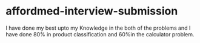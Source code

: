 # affordmed-interview-submission

I have done my best upto my Knowledge in the both of the problems and I have done 80% in product classification and 60%in the calculator problem.
